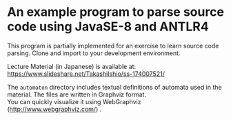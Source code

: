 # An example program to parse source code using JavaSE-8 and ANTLR4

This program is partially implemented for an exercise to learn source code parsing.
Clone and import to your development environment.

Lecture Material (in Japanese) is available at: <https://www.slideshare.net/TakashiIshio/ss-174007521/>

The `automaton` directory includes textual definitions of automata used in the material.
The files are written in Graphviz format.  
You can quickly visualize it using WebGraphviz (<http://www.webgraphviz.com/>) .
